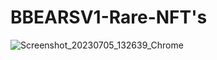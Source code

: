 # BBEARSV1-Rare-NFT's
![Screenshot_20230705_132639_Chrome](https://github.com/BlockBearsV1/BBEARSV1-Rare-NFTs/assets/134229346/9000181a-1b05-4c7a-bfcd-912037d9e42a)
